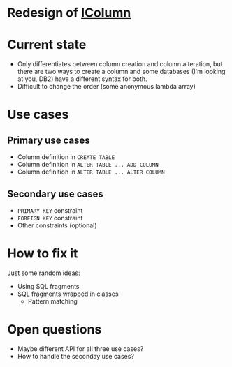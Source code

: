 # Redesign of [IColumn](xref:FluentMigrator.Runner.Generators.IColumn)

# Current state

- Only differentiates between column creation and column
  alteration, but there are two ways to create a column
  and some databases (I'm looking at you, DB2) have a
  different syntax for both.
- Difficult to change the order (some anonymous lambda array)

# Use cases

## Primary use cases

- Column definition in `CREATE TABLE`
- Column definition in `ALTER TABLE ... ADD COLUMN`
- Column definition in `ALTER TABLE ... ALTER COLUMN`

## Secondary use cases

- `PRIMARY KEY` constraint
- `FOREIGN KEY` constraint
- Other constraints (optional)

# How to fix it

Just some random ideas:

- Using SQL fragments
- SQL fragments wrapped in classes
    - Pattern matching

# Open questions

- Maybe different API for all three use cases?
- How to handle the seconday use cases?
